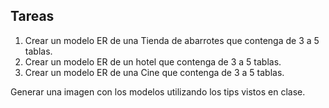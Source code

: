 ## Tareas

1. Crear un modelo ER de una Tienda de abarrotes que contenga de 3 a 5 tablas.
2. Crear un modelo ER de un hotel que contenga de 3 a 5 tablas.
3. Crear un modelo ER de una Cine que contenga de 3 a 5 tablas.

Generar una imagen con los modelos utilizando los tips vistos en clase.